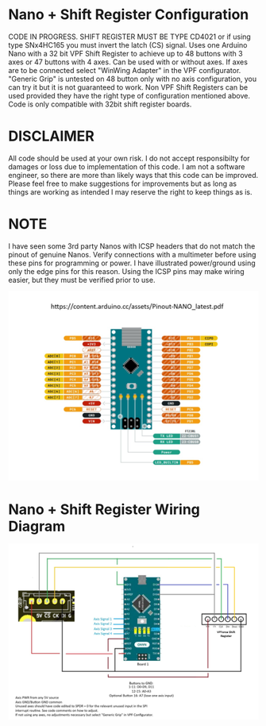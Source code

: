 # Nano + Shift Register Configuration
CODE IN PROGRESS. SHIFT REGISTER MUST BE TYPE CD4021 or if using type SNx4HC165 you must invert the latch (CS) signal.
Uses one Arduino Nano with a 32 bit VPF Shift Register to achieve up to 48 buttons with 3 axes or 47 buttons with 4 axes. Can be used with or without axes. If axes are to be connected select "WinWing Adapter" in the VPF configurator. "Generic Grip" is untested on 48 button only with no axis configuration, you can try it but it is not guaranteed to work. Non VPF Shift Registers can be used provided they have the right type of configuration mentioned above. Code is only compatible with 32bit shift register boards.  

# DISCLAIMER
All code should be used at your own risk. I do not accept responsibilty for damages or loss due to implementation of this code. I am not a software engineer, so there are more than likely ways that this code can be improved. Please feel free to make suggestions for improvements but as long as things are working as intended I may reserve the right to keep things as is.

# NOTE
I have seen some 3rd party Nanos with ICSP headers that do not match the pinout of genuine Nanos. Verify connections with a multimeter before using these pins for programming or power. I have illustrated power/ground using only the edge pins for this reason. Using the ICSP pins may make wiring easier, but they must be verified prior to use. 

![image](../images/GenuineNanoPinout.jpg)

# Nano + Shift Register Wiring Diagram
![image](../images/NanoSRWiringDiagram.jpg)
